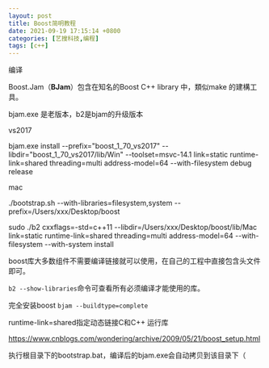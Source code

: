 ```yaml
---
layout: post
title: Boost简明教程
date: 2021-09-19 17:15:14 +0800
categories: [艺搜科技,编程]
tags: [c++]
---
```




编译



Boost.Jam（**BJam**）包含在知名的Boost C++ library 中，類似make 的建構工具。

bjam.exe 是老版本，b2是bjam的升级版本

vs2017

bjam.exe install --prefix="boost_1_70_vs2017" --libdir="boost_1_70_vs2017/lib/Win" --toolset=msvc-14.1 link=static runtime-link=shared threading=multi address-model=64 --with-filesystem debug release

mac

./bootstrap.sh --with-libraries=filesystem,system --prefix=/Users/xxx/Desktop/boost 

sudo ./b2 cxxflags=-std=c++11 --libdir=/Users/xxx/Desktop/boost/lib/Mac link=static runtime-link=shared threading=multi address-model=64 --with-filesystem --with-system install

boost库大多数组件不需要编译链接就可以使用，在自己的工程中直接包含头文件即可。

`b2 --show-libraries`命令可查看所有必须编译才能使用的库。

完全安装boost
`bjam --buildtype=complete`

runtime-link=shared指定动态链接C和C++ 运行库

https://www.cnblogs.com/wondering/archive/2009/05/21/boost_setup.html



执行根目录下的bootstrap.bat，编译后的bjam.exe会自动拷贝到该目录下（

